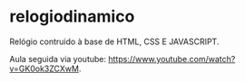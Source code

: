 # relogiodinamico

Relógio contruido à base de HTML, CSS E JAVASCRIPT.

Aula seguida via youtube: https://www.youtube.com/watch?v=GK0ok3ZCXwM.
